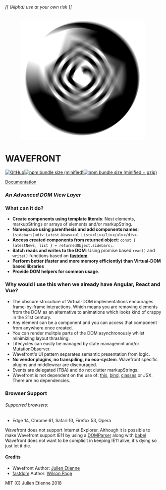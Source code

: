 ###### _[[ (Alpha) use at your own risk ]]_

<p align="center">
<img src="https://github.com/julienetie/img/blob/master/wavefront-med.pdf.png?raw=true"/>
</p>

# WAVEFRONT


[![GitHub](https://img.shields.io/github/license/mashape/apistatus.svg?style=for-the-badge)](https://github.com/julienetie/wavefront/blob/master/LICENSE)[![npm bundle size (minified)](https://img.shields.io/bundlephobia/min/react.svg?style=for-the-badge)](https://github.com/julienetie/wavefront/blob/master/setup/size/minified)[![npm bundle size (minified + gzip)](https://img.shields.io/bundlephobia/minzip/react.svg?style=for-the-badge)](https://github.com/julienetie/wavefront/blob/master/setup/size/minified.gz)


[Documentation](https://github.com/julienetie/wavefront/blob/master/documentation.md)

### _An Advanced DOM View Layer_

### What can it do?
- **Create components using template literals**: Nest elements, markupStrings or arrays of elements and/or markupString.
- **Namespace using parenthesis and add components names**: `(sidebars)<div Latest-News><ul List><li></li></ul></div>`.
- **Access created components from returned object**: `const { latestNews, list } = returnedObject.sidebars;`.
- **Batch reads and writes to the DOM**: Using promise based `read()` and `write()` functions based on [**fastdom**](https://github.com/wilsonpage/fastdom).
- **Perform better (faster and more memory efficiently) than Virtual-DOM based libraries**
- **Provide DOM helpers for common usage**.

### Why would I use this when we already have Angular, React and Vue?
- The obscure strucuture of Virtual-DOM implementations encourages frame-by-frame interactions. Which means you are removing elements from the DOM as an alternative to animations which looks kind of crappy in the 21st century.
- Any element can be a component and you can access that component from anywhere once created.
- You can render mulitple parts of the DOM asynchronously whilst minimizing layout thrashing. 
- Lifecycles can easily be managed by state managemnt and/or [MutationObserver](https://hacks.mozilla.org/2012/05/dom-mutationobserver-reacting-to-dom-changes-without-killing-browser-performance/).
- Wavefront's UI pattern separates semantic presentation from logic.
- **No vendor plugins, no transpiling, no eco-system**. Wavefront specific plugins and middlewear are discouraged.
- Events are delegated (TBA) and do not clutter markupStrings.
- Wavefront is not dependent on the use of: [this](https://developer.mozilla.org/en-US/docs/Web/JavaScript/Reference/Operators/this), [bind](https://developer.mozilla.org/en-US/docs/Web/JavaScript/Reference/Global_objects/Function/bind), [classes](https://developer.mozilla.org/en-US/docs/Web/JavaScript/Reference/Classes) or JSX. There are no dependencies.

### Browser Support
###### Supported browsers:
- Edge 14, Chrome 61, Safari 10, Firefox 53, Opera

Wavefront does not support Internet Explorer. Although it is possible to make Wavefront support IE11 by using a [DOMParser](https://developer.mozilla.org/en-US/docs/Web/API/DOMParser) along with [babel](https://babeljs.io) Wavefront does not want to be complicit in keeping IE11 alive, it's dying so just let it die.

#### Credits 
- Wavefront Author: [Julien Etienne](https://github.com/julienetie)
- [fastdom](https://github.com/wilsonpage/fastdom) Author: [Wilson Page](https://github.com/wilsonpage)

MIT (C) Julien Etienne 2018
